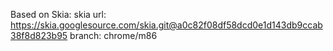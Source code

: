 Based on Skia:
  skia url: https://skia.googlesource.com/skia.git@a0c82f08df58dcd0e1d143db9ccab38f8d823b95
  branch: chrome/m86
